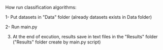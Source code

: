 

How run classification algorithms:

  1- Put datasets in "Data" folder (already datasets exists in Data folder)
  
  2- Run main.py
  
  3. At the end of excution, results save in text files in the "Results" folder ("Results" folder create by main.py script)
